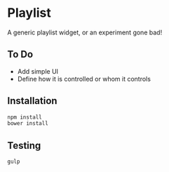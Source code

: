# Playlist

A generic playlist widget, or an experiment gone bad!

## To Do

- Add simple UI
- Define how it is controlled or whom it controls


## Installation
```bash
npm install
bower install
```

## Testing
```bash
gulp
```
